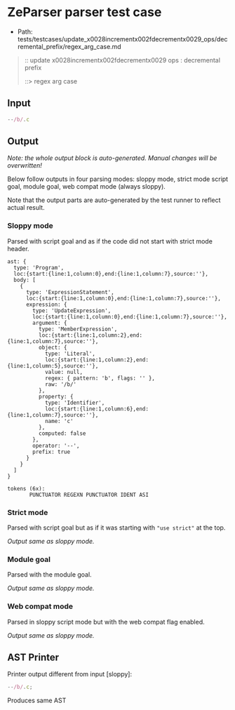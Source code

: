 # ZeParser parser test case

- Path: tests/testcases/update_x0028incrementx002fdecrementx0029_ops/decremental_prefix/regex_arg_case.md

> :: update x0028incrementx002fdecrementx0029 ops : decremental prefix
>
> ::> regex arg case

## Input

`````js
--/b/.c
`````

## Output

_Note: the whole output block is auto-generated. Manual changes will be overwritten!_

Below follow outputs in four parsing modes: sloppy mode, strict mode script goal, module goal, web compat mode (always sloppy).

Note that the output parts are auto-generated by the test runner to reflect actual result.

### Sloppy mode

Parsed with script goal and as if the code did not start with strict mode header.

`````
ast: {
  type: 'Program',
  loc:{start:{line:1,column:0},end:{line:1,column:7},source:''},
  body: [
    {
      type: 'ExpressionStatement',
      loc:{start:{line:1,column:0},end:{line:1,column:7},source:''},
      expression: {
        type: 'UpdateExpression',
        loc:{start:{line:1,column:0},end:{line:1,column:7},source:''},
        argument: {
          type: 'MemberExpression',
          loc:{start:{line:1,column:2},end:{line:1,column:7},source:''},
          object: {
            type: 'Literal',
            loc:{start:{line:1,column:2},end:{line:1,column:5},source:''},
            value: null,
            regex: { pattern: 'b', flags: '' },
            raw: '/b/'
          },
          property: {
            type: 'Identifier',
            loc:{start:{line:1,column:6},end:{line:1,column:7},source:''},
            name: 'c'
          },
          computed: false
        },
        operator: '--',
        prefix: true
      }
    }
  ]
}

tokens (6x):
       PUNCTUATOR REGEXN PUNCTUATOR IDENT ASI
`````

### Strict mode

Parsed with script goal but as if it was starting with `"use strict"` at the top.

_Output same as sloppy mode._

### Module goal

Parsed with the module goal.

_Output same as sloppy mode._

### Web compat mode

Parsed in sloppy script mode but with the web compat flag enabled.

_Output same as sloppy mode._

## AST Printer

Printer output different from input [sloppy]:

````js
--/b/.c;
````

Produces same AST
